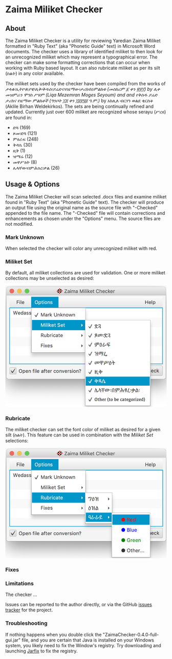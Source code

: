 # Zaima Miliket Checker

## About
The Zaima Miliket Checker is a utility for reviewing Yaredian Zaima Miliket formatted in "Ruby Text" (aka "Phonetic Guide" text)
in Microsoft Word documents.  The checker uses a library of identified miliket to then look for an unrecognized miliket which
may represent a typographical error.  The checker can make some formatting corrections that can occur when working with Ruby
based layout.  It can also rubricate miliket as per its silt (ስልት) in any color available.

The miliket sets used by the checker have been compiled from the works of _ታላቁ፡ኢትዮጵያዊ፡ሊቅ፡ቅዱስ፡ያሬድና፡የዜማው፡ታሪክ፡ከነምልክቱ
(መስከረም ፩ ቀን ፳፻፲) by ሊቀ መዝምራን ሞገስ ሥዩም (Liqa Mezemran Moges Seyoum) and
and _የቅስዱ ያሬድ ታሪክና የዜማው ምልክቶች_ (ግንቦት ፲፭ ቀን ፲፱፻፶፱ ዓ.ም.)_ by አክሊለ ብርሃን ወልደ ቂርስቆ (Aklile Birhan Weldekirkos).  The
sets are being continually refined and updated.  Currently just over 600 miliket are recognized whose serayu (ሥረዩ) are found
in:

* ድጓ (169)
* ጾመ፡ድጓ (121)
* ምዕራፍ (248)
* ቅዳሴ (30)
* ዚቅ (1)
* ዝማሬ (12)
* መዋሥዕት (8)
* ሌላቸው፡በምሕፃረ፡ቃል (26)


## Usage & Options
The Zaima Miliket Checker will scan selected .docx files and examine miliket found in "Ruby Text" (aka "Phonetic Guide" text).
The checker will produce an output file using the original name as the source file with "-Checked" appended to the file name.
The "-Checked" file will contain corrections and enhancements as chosen under the "Options" menu.  The source files are not
modified.


### Mark Unknown
When selected the checker will color any unrecognized miliket with red.

### Miliket Set
By default, all miliket collections are used for validation.  One or more miliket collections may be unselected as desired:

![v0.4 Rubrication](doc/ZaimaMiliketChecker-MiliketSet-v0.4.png)

### Rubricate
The miliket checker can set the font color of miliket as desired for a given silt (ስልት).  This feature can be used in
combination with the *Miliket Set* selections:

![v0.4 Rubrication](doc/ZaimaMiliketChecker-Rubricate-v0.4.png)


### Fixes


### Limitations

The checker ...

Issues can be reported to the author directly, or via the GitHub [issues tracker](https://github.com/geezorg/ZaimaChecker/issues)
for the project.


### Troubleshooting

If nothing happens when you double click the "ZaimaChecker-0.4.0-full-gui.jar" file, and you are certain that
Java is installed on your Windows system, you likely need to fix the Window's registry.  Try downloading and launching
[Jarfix](https://johann.loefflmann.net/en/software/jarfix/) to fix the registry.
